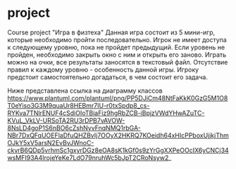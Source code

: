 # project
Course project "Игра в физтеха"
Данная игра состоит из 5 мини-игр, которые необходимо пройти последовательно.
Игрок не имеет доступа к следующему уровню, пока не пройдет предыдущий.
Если уровень не пройден, необходимо закрыть окно с ним и открыть его заново.
Играть можно на очки, все результаты заносятся в текстовый файл.
Отсутствие правил к каждому уровню - особенность данной игры.
Игроку предстоит самостоятельно догадаться, в чем состоит его задача.

Ниже представлена ссылка на диаграмму классов
https://www.plantuml.com/plantuml/png/PP5DJiCm48NtFaKkK0GzG5M1O8T0eYiso3G3M9quaUr8HEBmr7IU-r0txSpdp8_cs-RYKva7TNlrENUF4cSdiOIoTBiaFiz9hgRbZCB-iBpjzVWdYHwAZuTC-KVuL_VkLV-URSoTA2RU3rDPB7vAVOW-8NsLD4goP1S6nBO6cZshNyvFnqNMQ1rbGA-NBr7DxQFqUOEFlaDfuQHZBvIj7OOyX2HKRQ7KOeidh64xHIcPPboxUjjkjThmOJkY5xV5arsN2EvBvJWnoC-ckvrB6QDp5vrhmSc1gxyrDGz8eOA8sK1kGf0s9zYrGgXXPeOOcIX6yCNCj34wsMFI93A4IrojeYeKe7LdO79nruhWc5bJpT2CRoNsyw2_
